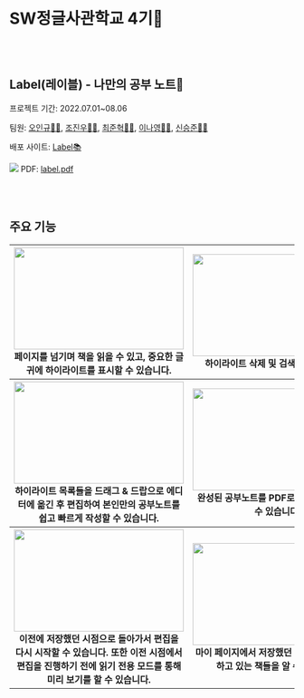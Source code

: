 # SW정글사관학교 4기🧭

<br/>
<br/>

## Label(레이블) - 나만의 공부 노트📖
프로젝트 기간: 2022.07.01~08.06

팀원: [오인규🙍‍♂️](https://github.com/NQ-OO), [조진우🙍‍♂️](https://github.com/sinterhoo), [최준혁🙍‍♂️](https://github.com/joonhyukchoi), [이나영🙍‍♀️](https://github.com/lny0116), [신승준🙍‍♂️](https://github.com/metacode22)

배포 사이트: [Label📚](https://label-ac.web.app/library)

![](https://blog.kakaocdn.net/dn/d4gARG/btrJerm8Eg4/A5SrazxZOcSDLFvWD1EFtk/img.jpg)
PDF: [label.pdf](/public/label%EC%B5%9C%EC%A2%85%EC%B5%9C%EC%A2%85.pdf)

<br/>
<br/>

## 주요 기능


<div align="center">
<table>
<thead>
  <tr>
    <th>
      <div>
        <img src="https://user-images.githubusercontent.com/70103130/183706777-3b66bb7a-a0c3-4613-9578-21ec257288d5.gif" width="300" height="180">
      </div>
      페이지를 넘기며 책을 읽을 수 있고, 중요한 글귀에 하이라이트를 표시할 수 있습니다.
    </th>
    <th>
      <div>
        <img src="https://user-images.githubusercontent.com/70103130/183704737-21032649-0a3d-492b-9f69-e01062a671a6.gif" width="300" height="180">
      </div>
      하이라이트 삭제 및 검색이 가능합니다.
    </th>
  </tr>
</thead>
<tbody>
  <tr>
    <th>
      <div>
        <img src="https://user-images.githubusercontent.com/70103130/183706955-ab534be4-199a-4d24-b8ad-37b5dbb662c2.gif" width="300" height="180">
      </div>
      하이라이트 목록들을 드래그 & 드랍으로 에디터에 옮긴 후 편집하여 본인만의 공부노트를 쉽고 빠르게 작성할 수 있습니다.
    </th>
    <th>
      <div>
       <img src="https://user-images.githubusercontent.com/70103130/183707112-46d8891c-bd29-40bd-bd6b-261a26135039.gif" width="300" height="180">
      </div>
      완성된 공부노트를 PDF로 다운하여 보관할 수 있습니다.
    </th>
  </tr>
  <tr>
    <th>
      <div>
        <img src="https://user-images.githubusercontent.com/70103130/183706955-ab534be4-199a-4d24-b8ad-37b5dbb662c2.gif" width="300" height="180">
      </div>
      이전에 저장했던 시점으로 돌아가서 편집을 다시 시작할 수 있습니다.
      또한 이전 시점에서 편집을 진행하기 전에 읽기 전용 모드를 통해 미리 보기를 할 수 있습니다.
    </th>
    <th>
      <div>
       <img src="https://user-images.githubusercontent.com/70103130/183707112-46d8891c-bd29-40bd-bd6b-261a26135039.gif" width="300" height="180">
      </div>
      마이 페이지에서 저장했던 기록과, 현재 공부하고 있는 책들을 알 수 있습니다.
    </th>
  </tr>
</tbody>
</table>
